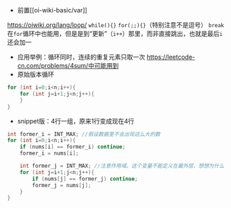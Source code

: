 - 前置[[oi-wiki-basic/var]]

https://oiwiki.org/lang/loop/
`while(){}`
`for(;;){}`（特别注意不是逗号）
`break`在`for`循环中也能用，但是是到“更新”（`i++`）那里，而非直接跳出，也就是最后`i`还会加一
- 应用举例：循环同时，连续的重复元素只取一次
https://leetcode-cn.com/problems/4sum/中可能用到
- 原始版本循环
```cpp
for (int i=0;i<n;i++){
    for (int j=i+1;j<n;j++){
    }
}
```
- snippet版：4行一组，原来1行变成现在4行
```cpp
int former_i = INT_MAX; //假设数据里不会出现这么大的数
for (int i=0;i<n;i++){
    if (nums[i] == former_i) continue;
    former_i = nums[i];

    int former_j = INT_MAX; //注意作用域。这个变量不能定义在最外层，想想为什么
    for (int j=i+1;j<n;j++){
        if (nums[j] == former_j) continue;
        former_j = nums[j];
    }
}
```